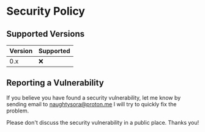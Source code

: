 # Security Policy

## Supported Versions

| Version | Supported          |
| ------- | ------------------ |
| 0.x     | :x:                |

## Reporting a Vulnerability

If you believe you have found a security vulnerability, let me know by sending
email to [naughtysora@proton.me](mailto:naughtysora@proton.me)
I will try to quickly fix the problem.

Please don't discuss the security vulnerability in a public place. Thanks you!